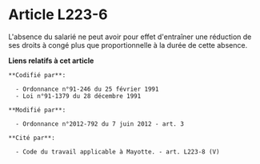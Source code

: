 # Article L223-6

L'absence du salarié ne peut avoir pour effet d'entraîner une réduction de ses droits à congé plus que proportionnelle à la
durée de cette absence.

**Liens relatifs à cet article**

	**Codifié par**:

	  - Ordonnance n°91-246 du 25 février 1991
	  - Loi n°91-1379 du 28 décembre 1991

	**Modifié par**:

	  - Ordonnance n°2012-792 du 7 juin 2012 - art. 3

	**Cité par**:

	  - Code du travail applicable à Mayotte. - art. L223-8 (V)
